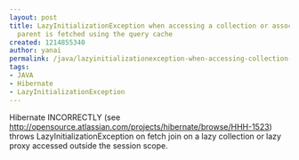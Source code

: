 ```yaml
---
layout: post
title: LazyInitializationException when accessing a collection or association when
  parent is fetched using the query cache
created: 1214855340
author: yanai
permalink: /java/lazyinitializationexception-when-accessing-collection-or-association-when-parent-fetched-using
tags:
- JAVA
- Hibernate
- LazyInitializationException
---
```

<p><span class="thmr_call" id="thmr_42"><span class="thmr_call" id="thmr_6"><p>Hibernate INCORRECTLY (see <a title="http://opensource.atlassian.com/projects/hibernate/browse/HHH-1523" href="http://opensource.atlassian.com/projects/hibernate/browse/HHH-1523">http://opensource.atlassian.com/projects/hibernate/browse/HHH-1523</a>) throws LazyInitializationException on fetch join on a lazy collection or lazy proxy accessed outside the session scope.</p></span></span></p>

